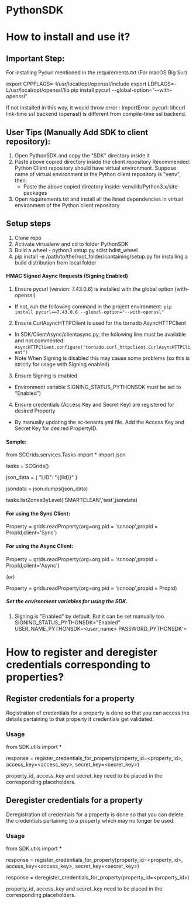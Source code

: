 # PythonSDK

# How to install and use it?

## Important Step:

For installing Pycurl mentioned in the requirements.txt
(For macOS Big Sur)

export CPPFLAGS=-I/usr/local/opt/openssl/include
export LDFLAGS=-L/usr/local/opt/openssl/lib
pip install pycurl --global-option="--with-openssl"

If not installed in this way, it would throw error : ImportError: pycurl: libcurl link-time ssl backend (openssl) is different from compile-time ssl backend.


## User Tips (Manually Add SDK to client repository):

1. Open PythonSDK and copy the "SDK" directory inside it
2. Paste above copied directory inside the client repository
   Recommended: Python Client repository should have virtual environment.
   Suppose name of virtual environment in the Python client repository is "venv", then: 
    - Paste the above copied directory inside: venv/lib/Python3.x/site-packages
3. Open requirements.txt and install all the listed dependencies in virtual environment of the Python client repository


## Setup steps

1. Clone repo
2. Activate virtualenv and cd to folder PythonSDK
3. Build a wheel - python3 setup.py sdist bdist_wheel
4. pip install -e /path/to/the/root_folder/containing/setup.py  for installing a build distribution from local folder

#### HMAC Signed Async Requests (Signing Enabled)
1. Ensure pycurl (version: 7.43.0.6) is installed with the global option (with-openssl)
- If not, run the following command in the project environment:
`pip install pycurl==7.43.0.6 --global-option="--with-openssl"`
2. Ensure CurlAsyncHTTPClient is used for the tornado AsyncHTTPClient 
- In SDK/ClientAsync/clientasync.py, the following line must be available and not commented:
`AsyncHTTPClient.configure("tornado.curl_httpclient.CurlAsyncHTTPClient")`
- Note When Signing is disabled this may cause some problems (so this is strictly for usage with Signing enabled)
3. Ensure Signing is enabled
- Environment variable SIGNING_STATUS_PYTHONSDK must be set to "Enabled")
4. Ensure credentials (Access Key and Secret Key) are registered for desired Property
- By manually updating the sc-tenants.yml file. Add the Access Key and Secret Key for desired PropertyID.

#### Sample:

from SCGrids.services.Tasks import * 
import json

tasks = SCGrids()

json_data = {
    "LID": "{{lid}}"
}

jsondata = json.dumps(json_data)
 
tasks.listZonesByLevel('SMARTCLEAN','test',jsondata)

#### For using the Sync Client:

Property = grids.readProperty(org=org,pid = 'scnoop',propid = PropId,client='Sync')

#### For using the Async Client:

Property = grids.readProperty(org=org,pid = 'scnoop',propid = PropId,client='Async')

(or)

Property = grids.readProperty(org=org,pid = 'scnoop',propid = PropId)

##### Set the environment variables for using the SDK.

1. Signing is "Enabled" by default. But it can be set manually too.
SIGNING_STATUS_PYTHONSDK="Enabled"
USER_NAME_PYTHONSDK=<user_name>
PASSWORD_PYTHONSDK'=<password>

# How to register and deregister credentials corresponding to properties?

## Register credentials for a property

Registration of credentials for a property is done so that you can access the details pertaining to that property if credentials get validated.

### Usage

from SDK.utils import *

response = register_credentials_for_property(property_id=<property_id>, access_key=<access_key>, secret_key=<secret_key>)

property_id, access_key and secret_key need to be placed in the corresponding placeholders.

## Deregister credentials for a property

Deregistration of credentials for a property is done so that you can delete the credentials pertaining to a property which may no longer be used.

### Usage

from SDK.utils import *

response = register_credentials_for_property(property_id=<property_id>, access_key=<access_key>, secret_key=<secret_key>)

response = deregister_credentials_for_property(property_id=<property_id>)

property_id, access_key and secret_key need to be placed in the corresponding placeholders.




